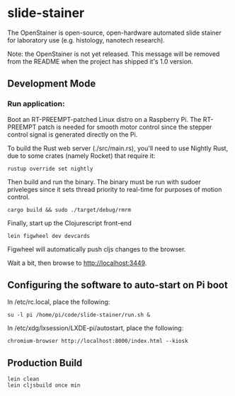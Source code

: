 # slide-stainer

The OpenStainer is open-source, open-hardware automated slide stainer for laboratory use (e.g. histology, nanotech research).

Note: the OpenStainer is not yet released. This message will be removed from the README when the project has shipped it's 1.0 version.

## Development Mode

### Run application:
Boot an RT-PREEMPT-patched Linux distro on a Raspberry Pi.
The RT-PREEMPT patch is needed for smooth motor control since the stepper control signal is generated directly on the Pi.

To build the Rust web server (./src/main.rs),
you'll need to use Nightly Rust, due to some crates (namely Rocket) that require it:
```
rustup override set nightly
```

Then build and run the binary.
The binary must be run with sudoer priveleges since it sets thread priority to real-time for purposes of motion control.
```
cargo build && sudo ./target/debug/rmrm
```

Finally, start up the Clojurescript front-end

```
lein figwheel dev devcards
```

Figwheel will automatically push cljs changes to the browser.

Wait a bit, then browse to [http://localhost:3449](http://localhost:3449).

## Configuring the software to auto-start on Pi boot
In /etc/rc.local, place the following:
```
su -l pi /home/pi/code/slide-stainer/run.sh &
```

In /etc/xdg/lxsession/LXDE-pi/autostart, place the following:
```
chromium-browser http://localhost:8000/index.html --kiosk
```

## Production Build

```
lein clean
lein cljsbuild once min
```
